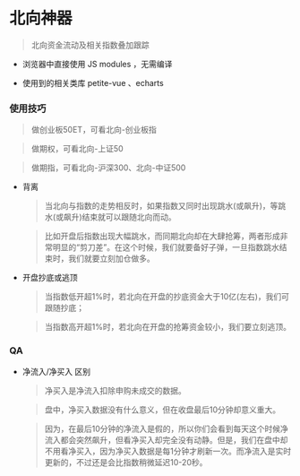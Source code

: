 # 北向神器

> 北向资金流动及相关指数叠加跟踪

- 浏览器中直接使用 JS modules ，无需编译

- 使用到的相关类库 petite-vue 、echarts

### 使用技巧

> 做创业板50ET，可看北向-创业板指

> 做期权，可看北向-上证50

> 做期指，可看北向-沪深300、北向-中证500

- 背离

  > 当北向与指数的走势相反时，如果指数又同时出现跳水(或飙升)，等跳水(或飙升)结束就可以跟随北向而动。
  
  > 比如开盘后指数出现大幅跳水，而同期北向却在大肆抢筹，两者形成非常明显的“剪刀差”。在这个时候，我们就要备好子弹，一旦指数跳水结束时，我们就要立刻加仓做多。

- 开盘抄底或逃顶

  > 当指数低开超1%时，若北向在开盘的抄底资金大于10亿(左右)，我们可跟随抄底；

  > 当指数高开超1%时，若北向在开盘的抢筹资金较小，我们要立刻逃顶。


### QA

- 净流入/净买入 区别
  > 净买入是净流入扣除申购未成交的数据。
  
  > 盘中，净买入数据没有什么意义，但在收盘最后10分钟却意义重大。
  
  > 因为，在最后10分钟的净流入是假的，所以你们会看到每天这个时候净流入都会突然飙升，但看净买入却完全没有动静。但是，我们在盘中却不用看净买入，因为净买入数据是每1分钟才刷新一次。而净流入是实时更新的，不过还是会比指数稍微延迟10-20秒。